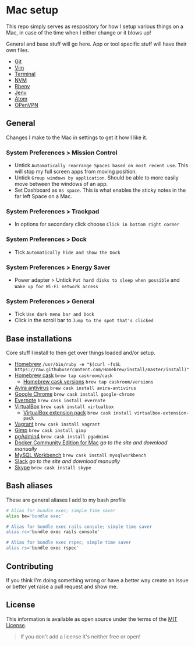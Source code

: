 # Mac setup

This repo simply serves as respository for how I setup various things on a Mac, in case of the time when I either change or it blows up!

General and base stuff will go here. App or tool specific stuff will have their own files.

- [Git](git.md)
- [Vim](vim.md)
- [Terminal](terminal.md)
- [NVM](nvm.md)
- [Rbenv](rbenv.md)
- [Jenv](jenv.md)
- [Atom](atom.md)
- [OPenVPN](openvpn.md)

## General

Changes I make to the Mac in settings to get it how I like it.

### System Preferences > Mission Control

- Untick `Automatically rearrange Spaces based on most recent use`. This will stop my full screen apps from moving position.
- Untick `Group windows by application`. Should be able to more easily move between the windows of an app.
- Set Dashboard as `As space`. This is what enables the sticky notes in the far left Space on a Mac.

### System Preferences > Trackpad

- In options for secondary click choose `Click in bottom right corner`

### System Preferences > Dock

- Tick `Automatically hide and show the Dock`

### System Preferences > Energy Saver

- Power adapter > Untick `Put hard disks to sleep when possible` and `Wake up for Wi-Fi network access`

### System Preferences > General

- Tick `Use dark menu bar and Dock`
- Click in the scroll bar to `Jump to the spot that's clicked`

## Base installations

Core stuff I install to then get over things loaded and/or setup.

- [Homebrew](https://brew.sh/) `/usr/bin/ruby -e "$(curl -fsSL https://raw.githubusercontent.com/Homebrew/install/master/install)"`
- [Homebrew cask](https://caskroom.github.io/) `brew tap caskroom/cask`
  - [Homebrew cask versions](https://github.com/caskroom/homebrew-versions) `brew tap caskroom/versions`
- [Avira antivirus](https://www.avira.com/) `brew cask install avira-antivirus`
- [Google Chrome](https://www.google.com/chrome/index.html) `brew cask install google-chrome`
- [Evernote](https://evernote.com/) `brew cask install evernote`
- [VirtualBox](https://www.virtualbox.org/) `brew cask install virtualbox`
  - [VirtualBox extension pack](https://www.virtualbox.org/wiki/Downloads) `brew cask install virtualbox-extension-pack`
- [Vagrant](https://www.vagrantup.com/) `brew cask install vagrant`
- [Gimp](https://www.gimp.org/) `brew cask install gimp`
- [pgAdmin4](https://www.pgadmin.org/) `brew cask install pgadmin4`
- [Docker Community Edition for Mac](https://store.docker.com/editions/community/docker-ce-desktop-mac) *go to the site and download manually*
- [MySQL Workbench](https://www.mysql.com/products/workbench/) `brew cask install mysqlworkbench`
- [Slack](https://slack.com/downloads/osx) *go to the site and download manually*
- [Skype](https://www.skype.com/en/) `brew cask install skype`

## Bash aliases

These are general aliases I add to my bash profile

```bash
# Alias for bundle exec; simple time saver
alias be='bundle exec’

# Alias for bundle exec rails console; simple time saver
alias rc='bundle exec rails console'

# Alias for bundle exec rspec; simple time saver
alias rs='bundle exec rspec'
```

## Contributing

If you think I'm doing something wrong or have a better way create an issue or better yet raise a pull request and show me.

## License

This information is available as open source under the terms of the [MIT License](http://opensource.org/licenses/MIT).

> If you don't add a license it's neither free or open!
